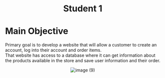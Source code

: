 <h1 align="center">Student 1</h1>

# Main Objective
Primary goal is to develop a website that will allow a customer to create an account, log into their account and order items. <br>
That website has access to a database where it can get information about the products available in the store and save user information and their order. <br>

<div style="text-align:center">
  <img src="https://github.com/Githendra23/School-Project-E-commerce/assets/51377697/758d58ad-f371-4295-ad13-047cc2aa89f7" alt="image (9)">
</div>
